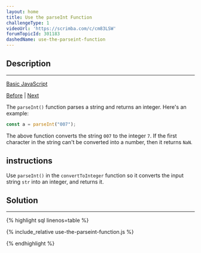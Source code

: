 ```yaml
---
layout: home
title: Use the parseInt Function
challengeType: 1
videoUrl: 'https://scrimba.com/c/cm83LSW'
forumTopicId: 301183
dashedName: use-the-parseint-function
---
```


<div class="row">
<div class="columnStmt" markdown="1">

## Description
------

[Basic JavaScript](../basic-javascript/README.html) 

[Before](./generate-random-whole-numbers-within-a-range.md)  | [Next](./use-the-parseint-function-with-a-radix.md) 

The `parseInt()` function parses a string and returns an integer. Here's an example:

```js
const a = parseInt("007");
```

The above function converts the string `007` to the integer `7`. If the first character in the string can't be converted into a number, then it returns `NaN`.

##  instructions 

Use `parseInt()` in the `convertToInteger` function so it converts the input string `str` into an integer, and returns it.

</div>
<div class="columnSol" markdown="1">

## Solution
------

{% highlight sql linenos=table %}

{% include_relative use-the-parseint-function.js %}

{% endhighlight %}

</div>
</div>

